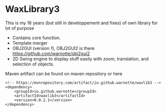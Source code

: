 # WaxLibrary3
This is my 16 years (but still in developpement and fixes) of own library for lot of purpose

- Contains core function.
- Template merger
- OBJ2GUI (version 1), OBJ2GUI2 is there https://github.com/warnotte/obj2gui2
- 2D Swing engine to display stuff easily with zoom, translation, and selection of objects.

Maven artifact can be found on maven repository or here

```
<!-- https://mvnrepository.com/artifact/io.github.warnotte/waxlib3 -->
<dependency>
    <groupId>io.github.warnotte</groupId>
    <artifactId>waxlib3</artifactId>
    <version>0.0.2.1</version>
</dependency>
```
